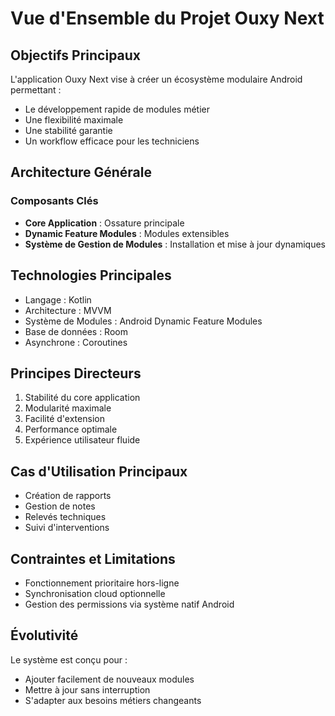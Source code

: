 # Vue d'Ensemble du Projet Ouxy Next

## Objectifs Principaux
L'application Ouxy Next vise à créer un écosystème modulaire Android permettant :
- Le développement rapide de modules métier
- Une flexibilité maximale
- Une stabilité garantie
- Un workflow efficace pour les techniciens

## Architecture Générale
### Composants Clés
- **Core Application** : Ossature principale
- **Dynamic Feature Modules** : Modules extensibles
- **Système de Gestion de Modules** : Installation et mise à jour dynamiques

## Technologies Principales
- Langage : Kotlin
- Architecture : MVVM
- Système de Modules : Android Dynamic Feature Modules
- Base de données : Room
- Asynchrone : Coroutines

## Principes Directeurs
1. Stabilité du core application
2. Modularité maximale
3. Facilité d'extension
4. Performance optimale
5. Expérience utilisateur fluide

## Cas d'Utilisation Principaux
- Création de rapports
- Gestion de notes
- Relevés techniques
- Suivi d'interventions

## Contraintes et Limitations
- Fonctionnement prioritaire hors-ligne
- Synchronisation cloud optionnelle
- Gestion des permissions via système natif Android

## Évolutivité
Le système est conçu pour :
- Ajouter facilement de nouveaux modules
- Mettre à jour sans interruption
- S'adapter aux besoins métiers changeants